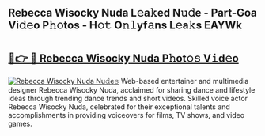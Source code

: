 ## Rebecca Wisocky Nuda L𝚎a𝚔ed N𝚞𝚍e - Part-Goa Vi𝚍𝚎o P𝚑𝚘tos - H𝚘𝚝 O𝚗𝚕yf𝚊ns L𝚎a𝚔s EAYWk

# <h2><a href="http://kf6nq57.oniu.top/?m=Rebecca+Wisocky+Nuda">🔗👉 🔴 Rebecca Wisocky Nuda P𝚑ot𝚘𝚜 V𝚒d𝚎o</a></h2>

[![Rebecca Wisocky Nuda Nu𝚍e𝚜](https://i.imgur.com/0qMVB7G.gif)](http://kf6nq57.oniu.top/?m=Rebecca+Wisocky+Nuda)
Web-based entertainer and multimedia designer Rebecca Wisocky Nuda, acclaimed for sharing dance and lifestyle ideas through trending dance trends and short videos. Skilled voice actor Rebecca Wisocky Nuda, celebrated for their exceptional talents and accomplishments in providing voiceovers for films, TV shows, and video games.  

